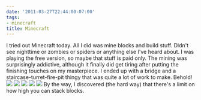 ```yaml
---
date: '2011-03-27T22:44:00-07:00'
tags:
- minecraft
title: Minecraft
---
```


I tried out Minecraft today. All I did was mine blocks and build stuff. Didn't see nighttime or zombies or spiders or anything else I've heard about. I was playing the free version, so maybe that stuff is paid only. The mining was surprisingly addictive, although it finally did get tiring after putting the finishing touches on my masterpiece. I ended up with a bridge and a staircase-turret-fire-pit thingy that was quite a lot of work to make. Behold! ![](/img/2011-03-28-minecraft/f88658e2bf430ec233d7807353c6b3843468a0756e36447b83ce8e9fc4fd57b9.png) ![](/img/2011-03-28-minecraft/7cffe83f140a9abcc43023ee49e5b20e521a08fac4a7c6a83ab52a237608d7e0.png) ![](/img/2011-03-28-minecraft/4f58ca537c126bfd37aa802b1497af981b21b6957c5051d8d9f56936e74427d8.png) ![](/img/2011-03-28-minecraft/e7b5b70fd7a0d01b8d4c7436c32f9924ca6362b7ed07b1e7c784bcc0b1913abe.png) ![](/img/2011-03-28-minecraft/1cab600baffae36d932a7acfc43a6a12d670455f6abb6af16f68b900c3ec56b5.png) By the way, I discovered (the hard way) that there's a limit on how high you can stack blocks.
